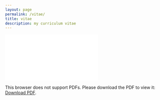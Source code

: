 ```yaml
---
layout: page
permalink: /vitae/
title: vitae
description: my curriculum vitae
---
```



<object data="{{ site.baseurl }}/assets/pdf/Shengwei_CV_Oct_2019.pdf" type="application/pdf" width="700px" height="700px">
    <embed src="{{ site.baseurl }}/assets/pdf/Shengwei_CV_Oct_2019.pdf">
        <p>This browser does not support PDFs. Please download the PDF to view it: <a href="{{ site.baseurl }}/assets/pdf/Shengwei_CV_Oct_2019.pdf">Download PDF</a>.</p>
    </embed>
</object>
